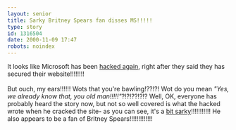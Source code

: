 ```yaml
---
layout: senior
title: Sarky Britney Spears fan disses MS!!!!!
type: story
id: 1316504
date: 2000-11-09 17:47
robots: noindex
---
```

It looks like Microsoft has been <a href="http://www.wired.com/news/print/0,1294,39984,00.html">hacked again</a>, right after they said they has secured their website!!!!!!!! <br/> <br/>But ouch, my ears!!!!!! Wots that you're bawling!??!?! Wot do you mean <i>"Yes, we already know that, you old man!!!!!"</i>?!?!??!?!? Well, OK, everyone has probably heard the story now, but not so well covered is what the hacked wrote when he cracked the site- as you can see, it's a <a href="http://www.attrition.org/mirror/attrition/2000/11/07/events.microsoft.com/OopsIdidItAgain.htm">bit sarky</a>!!!!!!!!!!! He also appears to be a fan of Britney Spears!!!!!!!!!!!!!